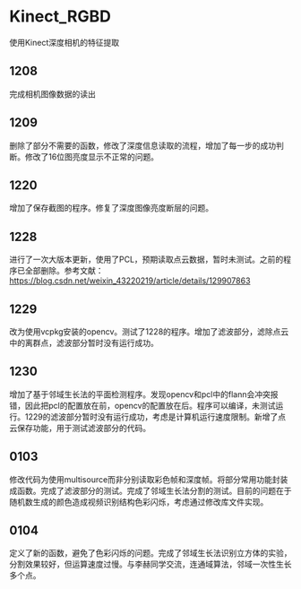 # Kinect_RGBD
使用Kinect深度相机的特征提取

## 1208
完成相机图像数据的读出

## 1209
删除了部分不需要的函数，修改了深度信息读取的流程，增加了每一步的成功判断。修改了16位图亮度显示不正常的问题。

## 1220
增加了保存截图的程序。修复了深度图像亮度断层的问题。

## 1228
进行了一次大版本更新，使用了PCL，预期读取点云数据，暂时未测试。之前的程序已全部删除。参考文献：https://blog.csdn.net/weixin_43220219/article/details/129907863

## 1229
改为使用vcpkg安装的opencv。测试了1228的程序。增加了滤波部分，滤除点云中的离群点，滤波部分暂时没有运行成功。

## 1230
增加了基于邻域生长法的平面检测程序。发现opencv和pcl中的flann会冲突报错，因此把pcl的配置放在前，opencv的配置放在后。程序可以编译，未测试运行。1229的滤波部分暂时没有运行成功，考虑是计算机运行速度限制。新增了点云保存功能，用于测试滤波部分的代码。

## 0103
修改代码为使用multisource而非分别读取彩色帧和深度帧。将部分常用功能封装成函数。完成了滤波部分的测试。完成了邻域生长法分割的测试。目前的问题在于随机数生成的颜色造成视频识别结构色彩闪烁，考虑通过修改库文件实现。

## 0104
定义了新的函数，避免了色彩闪烁的问题。完成了邻域生长法识别立方体的实验，分割效果较好，但运算速度过慢。与李赫同学交流，连通域算法，邻域一次性生长多个点。